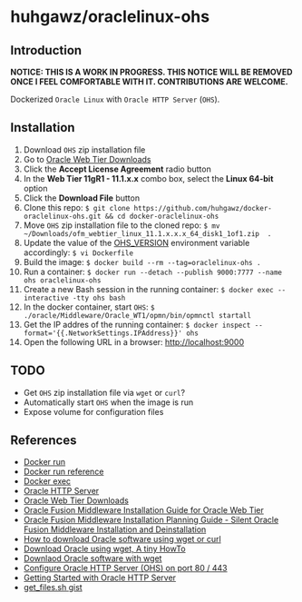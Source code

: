 # huhgawz/oraclelinux-ohs

## Introduction

**NOTICE: THIS IS A WORK IN PROGRESS. THIS NOTICE WILL BE REMOVED ONCE I FEEL COMFORTABLE WITH IT. CONTRIBUTIONS ARE WELCOME.**

Dockerized `Oracle Linux` with `Oracle HTTP Server` (`OHS`).

## Installation

1. Download `OHS` zip installation file
  1. Go to [Oracle Web Tier Downloads](http://www.oracle.com/technetwork/middleware/webtier/downloads/index.html)
  2. Click the **Accept License Agreement** radio button
  3. In the **Web Tier 11gR1 - 11.1.x.x** combo box, select the **Linux 64-bit** option
  4. Click the **Download File** button
2. Clone this repo: `$ git clone https://github.com/huhgawz/docker-oraclelinux-ohs.git && cd docker-oraclelinux-ohs`
3. Move `OHS` zip installation file to the cloned repo: `$ mv ~/Downloads/ofm_webtier_linux_11.1.x.x.x_64_disk1_1of1.zip  .`
4. Update the value of the [OHS_VERSION](https://github.com/huhgawz/docker-oraclelinux-ohs/blob/master/Dockerfile#L15) environment variable accordingly: `$ vi Dockerfile`
5. Build the image: `$ docker build --rm --tag=oraclelinux-ohs .`
6. Run a container: `$ docker run --detach --publish 9000:7777 --name ohs oraclelinux-ohs`
7. Create a new Bash session in the running container: `$ docker exec --interactive -tty ohs bash` 
8. In the docker container, start `OHS`: `$ ./oracle/Middleware/Oracle_WT1/opmn/bin/opmnctl startall` 
9. Get the IP addres of the running container: `$ docker inspect --format='{{.NetworkSettings.IPAddress}}' ohs`
10. Open the following URL in a browser: [http://localhost:9000]()

## TODO

- Get `OHS` zip installation file via `wget` or `curl`?
- Automatically start `OHS` when the image is run
- Expose volume for configuration files

## References

- [Docker run](https://docs.docker.com/reference/commandline/run/)
- [Docker run reference](https://docs.docker.com/reference/run/)
- [Docker exec](https://docs.docker.com/reference/commandline/exec/)
- [Oracle HTTP Server](http://www.oracle.com/technetwork/middleware/webtier/overview/index.html#OHS)
- [Oracle Web Tier Downloads](http://www.oracle.com/technetwork/middleware/webtier/downloads/index.html)
- [Oracle Fusion Middleware Installation Guide for Oracle Web Tier](https://docs.oracle.com/middleware/11119/webtier/install-ohs/toc.htm)
- [Oracle Fusion Middleware Installation Planning Guide - Silent Oracle Fusion Middleware Installation and Deinstallation](https://docs.oracle.com/middleware/11119/core/ASINS/silent_install.htm#ASINS235)
- [How to download Oracle software using wget or curl](http://www.pythian.com/blog/how-to-download-oracle-software-using-wget-or-curl/)
- [Download Oracle using wget, A tiny HowTo](http://nayyares.blogspot.com/2008/07/download-oracle-using-wget-tiny-howto.html)
- [Downlaod Oracle software with wget](http://nayyares.blogspot.com/2008/07/download-oracle-using-wget-tiny-howto.html)
- [Configure Oracle HTTP Server (OHS) on port 80 / 443](http://onlineappsdba.com/index.php/2013/05/30/configure-oracle-http-server-ohs-on-port-80-443/)
- [Getting Started with Oracle HTTP Server](http://docs.oracle.com/cd/E16764_01/web.1111/e10144/getstart.htm#BEHFGCAE)
- [get_files.sh gist](https://gist.github.com/jpiwowar/6725209#file-get_files-sh)
